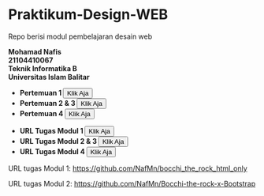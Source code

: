 # Praktikum-Design-WEB
Repo berisi modul pembelajaran desain web

<b>
    Mohamad Nafis<br>
    21104410067<br>
    Teknik Informatika B<br>
    Universitas Islam Balitar<br>
</b>

 <ul>
        <li><b>Pertemuan 1 </b><a href="https://codepen.io/collection/oEpPma"><button>Klik Aja</button></a></li>
        <li><b>Pertemuan 2 & 3 </b><a href="https://codepen.io/collection/PYZdLq"><button>Klik Aja</button></a></li>
        <li><b>Pertemuan 4 </b><a href="https://codepen.io/collection/rxpqvz"><button>Klik Aja</button></a></li>
 </ul>


 <ul>
        <li><b>URL Tugas Modul 1 </b><a href="https://github.com/NafMn/bocchi_the_rock_html_only"><button>Klik Aja</button></a></li>
        <li><b>URL Tugas Modul 2 & 3 </b><a href="https://github.com/NafMn/Bocchi-the-rock-x-Bootstrap"><button>Klik Aja</button></a></li>
        <li><b>URL Tugas Modul 4 </b><a href="#"><button>Klik Aja</button></a></li>
 </ul>

URL tugas Modul 1: https://github.com/NafMn/bocchi_the_rock_html_only

URL tugas Modul 2: https://github.com/NafMn/Bocchi-the-rock-x-Bootstrap
